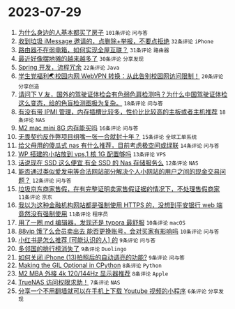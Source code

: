 # 2023-07-29

1. [为什么身边的人基本都买了房子](https://www.v2ex.com/t/960714) `101条评论` `问与答`
1. [收到垃圾 iMessage 邀请的，点删除+举报，不要点拒绝](https://www.v2ex.com/t/960720) `32条评论` `iPhone`
1. [路由器不在弱电箱，如何实现全屋互联？](https://www.v2ex.com/t/960711) `31条评论` `路由器`
1. [最近好像摆地摊的越来越多了](https://www.v2ex.com/t/960727) `30条评论` `分享发现`
1. [Spring 开发，流程冗余](https://www.v2ex.com/t/960762) `22条评论` `Java`
1. [学生党福利🌏校园内网 WebVPN 转换：从此告别校园网访问限制！](https://www.v2ex.com/t/960716) `20条评论` `分享创造`
1. [请问下 V 友，国外的驾驶证体检会有色弱色肩检测吗？为什么中国驾驶证体检这么变态，给的色盲检测图极为复杂。](https://www.v2ex.com/t/960754) `18条评论` `问与答`
1. [有没有带 IPMI 管理，内存插槽比较多，性价比比较高的主板或者主机推荐](https://www.v2ex.com/t/960745) `18条评论` `NAS`
1. [M2 mac mini 8G 内存能买吗](https://www.v2ex.com/t/960772) `16条评论` `问与答`
1. [无畏契约反作弊项目组嘴一张一合就封十年？](https://www.v2ex.com/t/960755) `15条评论` `全球工单系统`
1. [给父母用的傻瓜式 nas 有什么推荐，目前考虑极空间或绿联](https://www.v2ex.com/t/960771) `14条评论` `问与答`
1. [WP 搭建的小站放到 vps,1 核 1G 配置够吗](https://www.v2ex.com/t/960710) `13条评论` `VPS`
1. [话说现在 SSD 这么便宜 有全 SSD 的 Nas 存储服务么](https://www.v2ex.com/t/960709) `12条评论` `NAS`
1. [能否通过类似爱发电等合法网站部分解决个人小网站的用户之间的现金交易问题？](https://www.v2ex.com/t/960707) `12条评论` `问与答`
1. [垃圾京东商家售假，在有完整证明卖家售假证据的情况下，不处理售假商家](https://www.v2ex.com/t/960778) `11条评论` `京东`
1. [我以为这种金融机构网站都是强制使用 HTTPS 的，没想到平安银行 web 端竟然没有强制使用](https://www.v2ex.com/t/960735) `11条评论` `程序员`
1. [用了一圈 md 编辑器，发现还是 typora 最舒服](https://www.v2ex.com/t/960739) `10条评论` `macOS`
1. [88vip 饿了么会员卖出去 能否更换账号，会对买家有影响吗](https://www.v2ex.com/t/960730) `10条评论` `问与答`
1. [小红书是怎么推荐 [可能认识的人] 的](https://www.v2ex.com/t/960798) `9条评论` `问与答`
1. [多邻国的排行榜消失了](https://www.v2ex.com/t/960742) `9条评论` `Duolingo`
1. [如何关闭 iPhone (13)拍照后的自动调亮的功能?](https://www.v2ex.com/t/960713) `9条评论` `问与答`
1. [Making the GIL Optional in CPython](https://www.v2ex.com/t/960746) `8条评论` `Python`
1. [M2 MBA 外接 4k 120/144Hz 显示器推荐](https://www.v2ex.com/t/960722) `8条评论` `Apple`
1. [TrueNAS 访问权限求助！](https://www.v2ex.com/t/960759) `7条评论` `NAS`
1. [分享一个不用翻墙就可以在手机上下载 Youtube 视频的小程序](https://www.v2ex.com/t/960770) `6条评论` `分享发现`
